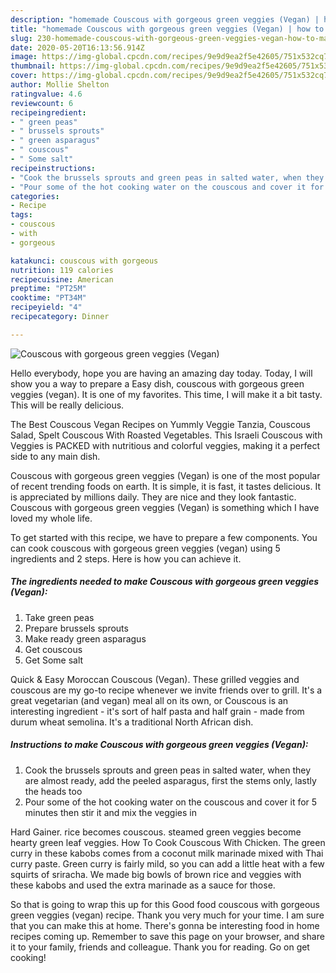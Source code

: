```yaml
---
description: "homemade Couscous with gorgeous green veggies (Vegan) | how to make good Couscous with gorgeous green veggies (Vegan)"
title: "homemade Couscous with gorgeous green veggies (Vegan) | how to make good Couscous with gorgeous green veggies (Vegan)"
slug: 230-homemade-couscous-with-gorgeous-green-veggies-vegan-how-to-make-good-couscous-with-gorgeous-green-veggies-vegan
date: 2020-05-20T16:13:56.914Z
image: https://img-global.cpcdn.com/recipes/9e9d9ea2f5e42605/751x532cq70/couscous-with-gorgeous-green-veggies-vegan-recipe-main-photo.jpg
thumbnail: https://img-global.cpcdn.com/recipes/9e9d9ea2f5e42605/751x532cq70/couscous-with-gorgeous-green-veggies-vegan-recipe-main-photo.jpg
cover: https://img-global.cpcdn.com/recipes/9e9d9ea2f5e42605/751x532cq70/couscous-with-gorgeous-green-veggies-vegan-recipe-main-photo.jpg
author: Mollie Shelton
ratingvalue: 4.6
reviewcount: 6
recipeingredient:
- " green peas"
- " brussels sprouts"
- " green asparagus"
- " couscous"
- " Some salt"
recipeinstructions:
- "Cook the brussels sprouts and green peas in salted water, when they are almost ready, add the peeled asparagus, first the stems only, lastly the heads too"
- "Pour some of the hot cooking water on the couscous and cover it for 5 minutes then stir it and mix the veggies in"
categories:
- Recipe
tags:
- couscous
- with
- gorgeous

katakunci: couscous with gorgeous 
nutrition: 119 calories
recipecuisine: American
preptime: "PT25M"
cooktime: "PT34M"
recipeyield: "4"
recipecategory: Dinner

---
```



![Couscous with gorgeous green veggies (Vegan)](https://img-global.cpcdn.com/recipes/9e9d9ea2f5e42605/751x532cq70/couscous-with-gorgeous-green-veggies-vegan-recipe-main-photo.jpg)

Hello everybody, hope you are having an amazing day today. Today, I will show you a way to prepare a Easy dish, couscous with gorgeous green veggies (vegan). It is one of my favorites. This time, I will make it a bit tasty. This will be really delicious.

The Best Couscous Vegan Recipes on Yummly Veggie Tanzia, Couscous Salad, Spelt Couscous With Roasted Vegetables. This Israeli Couscous with Veggies is PACKED with nutritious and colorful veggies, making it a perfect side to any main dish.

Couscous with gorgeous green veggies (Vegan) is one of the most popular of recent trending foods on earth. It is simple, it is fast, it tastes delicious. It is appreciated by millions daily. They are nice and they look fantastic. Couscous with gorgeous green veggies (Vegan) is something which I have loved my whole life.


To get started with this recipe, we have to prepare a few components. You can cook couscous with gorgeous green veggies (vegan) using 5 ingredients and 2 steps. Here is how you can achieve it.

<!--inarticleads1-->

##### The ingredients needed to make Couscous with gorgeous green veggies (Vegan):

1. Take  green peas
1. Prepare  brussels sprouts
1. Make ready  green asparagus
1. Get  couscous
1. Get  Some salt


Quick &amp; Easy Moroccan Couscous (Vegan). These grilled veggies and couscous are my go-to recipe whenever we invite friends over to grill. It&#39;s a great vegetarian (and vegan) meal all on its own, or Couscous is an interesting ingredient - it&#39;s sort of half pasta and half grain - made from durum wheat semolina. It&#39;s a traditional North African dish. 

<!--inarticleads2-->

##### Instructions to make Couscous with gorgeous green veggies (Vegan):

1. Cook the brussels sprouts and green peas in salted water, when they are almost ready, add the peeled asparagus, first the stems only, lastly the heads too
1. Pour some of the hot cooking water on the couscous and cover it for 5 minutes then stir it and mix the veggies in


Hard Gainer. rice becomes couscous. steamed green veggies become hearty green leaf veggies. How To Cook Couscous With Chicken. The green curry in these kabobs comes from a coconut milk marinade mixed with Thai curry paste. Green curry is fairly mild, so you can add a little heat with a few squirts of sriracha. We made big bowls of brown rice and veggies with these kabobs and used the extra marinade as a sauce for those. 

So that is going to wrap this up for this Good food couscous with gorgeous green veggies (vegan) recipe. Thank you very much for your time. I am sure that you can make this at home. There's gonna be interesting food in home recipes coming up. Remember to save this page on your browser, and share it to your family, friends and colleague. Thank you for reading. Go on get cooking!
